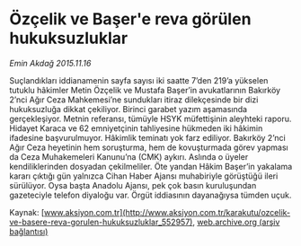 # Özçelik ve Başer'e reva görülen hukuksuzluklar

*Emin Akdağ 2015.11.16*

<div class="pNewsDetailMainContent ctx_content" itemprop="articleBody">
 <p>
  Suçlandıkları iddianamenin sayfa sayısı iki saatte 7’den 219’a yükselen tutuklu hâkimler Metin Özçelik ve Mustafa Başer’in avukatlarının Bakırköy 2’nci Ağır Ceza Mahkemesi’ne sundukları itiraz dilekçesinde bir dizi hukuksuzluğa dikkat çekiliyor. Birinci garabet yazım aşamasında gerçekleşiyor. Metnin referansı, tümüyle HSYK müfettişinin aleyhteki raporu. Hidayet Karaca ve 62 emniyetçinin tahliyesine hükmeden iki hâkimin ifadesine başvurulmuyor. Hâkimlik teminatı yok farz ediliyor. Bakırköy 2’nci Ağır Ceza heyetinin hem soruşturma, hem de kovuşturmada görev yapması da Ceza Muhakemeleri Kanunu’na (CMK) aykırı. Aslında o üyeler kendiliklerinden dosyadan çekilmeliler. Öte yandan Hâkim Başer’in yakalama kararı çıktığı gün yalnızca Cihan Haber Ajansı muhabiriyle görüştüğü ileri sürülüyor. Oysa başta Anadolu Ajansı, pek çok basın kuruluşundan gazeteciyle telefon diyaloğu var. Örgüt iddiasının dayanağıysa tümden uçuk.
 </p>
</div>


Kaynak: [www.aksiyon.com.tr](http://www.aksiyon.com.tr/karakutu/ozcelik-ve-basere-reva-gorulen-hukuksuzluklar_552957), [web.archive.org (arşiv bağlantısı)](http://web.archive.org/web/20151124095114/http://www.aksiyon.com.tr/karakutu/ozcelik-ve-basere-reva-gorulen-hukuksuzluklar_552957)
